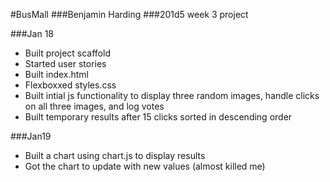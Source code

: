 #BusMall
###Benjamin Harding
###201d5 week 3 project

###Jan 18
* Built project scaffold
* Started user stories
* Built index.html
* Flexboxxed styles.css
* Built intial js functionality to display three random images, handle clicks on all three images, and log votes
* Built temporary results after 15 clicks sorted in descending order

###Jan19
* Built a chart using chart.js to display results
* Got the chart to update with new values (almost killed me)
